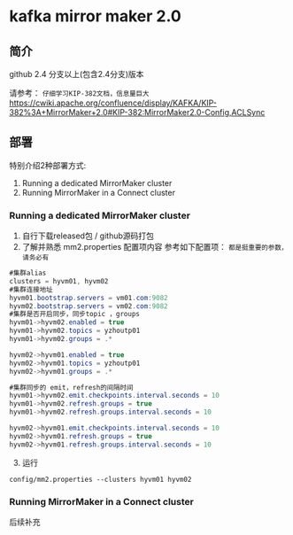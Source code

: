 
# kafka mirror maker 2.0

## 简介

github 2.4 分支以上(包含2.4分支)版本

请参考：  `仔细学习KIP-382文档，信息量巨大`
https://cwiki.apache.org/confluence/display/KAFKA/KIP-382%3A+MirrorMaker+2.0#KIP-382:MirrorMaker2.0-Config,ACLSync

## 部署
特别介绍2种部署方式:
1. Running a dedicated MirrorMaker cluster
2. Running MirrorMaker in a Connect cluster


### Running a dedicated MirrorMaker cluster

1. 自行下载released包 /  github源码打包
2. 了解并熟悉 mm2.properties 配置项内容
参考如下配置项： `都是挺重要的参数，请务必有`

```java
#集群alias
clusters = hyvm01, hyvm02
#集群连接地址
hyvm01.bootstrap.servers = vm01.com:9082
hyvm02.bootstrap.servers = vm02.com:9082
#集群是否开启同步，同步topic ，groups 
hyvm01->hyvm02.enabled = true
hyvm01->hyvm02.topics = yzhoutp01
hyvm01->hyvm02.groups = .*

hyvm02->hyvm01.enabled = true
hyvm02->hyvm01.topics = yzhoutp01
hyvm02->hyvm01.groups = .*

#集群同步的 emit，refresh的间隔时间 
hyvm01->hyvm02.emit.checkpoints.interval.seconds = 10
hyvm01->hyvm02.refresh.groups = true
hyvm01->hyvm02.refresh.groups.interval.seconds = 10

hyvm02->hyvm01.emit.checkpoints.interval.seconds = 10
hyvm02->hyvm01.refresh.groups = true
hyvm02->hyvm01.refresh.groups.interval.seconds = 10
```


3. 运行
```shell
config/mm2.properties --clusters hyvm01 hyvm02
```


### Running MirrorMaker in a Connect cluster
后续补充